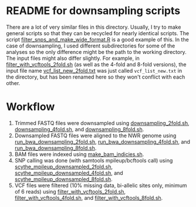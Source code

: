 # README for downsampling scripts

There are a lot of very similar files in this directory. Usually, I try to make general scripts so that they can be recycled for nearly identical scripts. The script [filter_snps_and_make_wide_format.R](filter_snps_and_make_wide_format.R) is a good example of this. In the case of downsampling, I used different subdirectories for some of the analyses so the only difference might be the path to the working directory. The input files might also differ slightly. For example, in [filter_with_vcftools_2fold.sh](filter_with_vcftools_2fold.sh) (as well as the 4-fold and 8-fold versions), the input file name [vcf_list_new_2fold.txt](vcf_list_new_2fold.txt) was just called ```vcf_list_new.txt``` in the directory, but has been renamed here so they won't conflict with each other.

# Workflow

1. Trimmed FASTQ files were downsampled using [downsampling_2fold.sh](downsampling_2fold.sh), [downsampling_4fold.sh](downsampling_4fold.sh), and [downsampling_8fold.sh](downsampling_8fold.sh).
2. Downsampled FASTQ files were aligned to the NWR genome using [run_bwa_downsampling_2fold.sh](run_bwa_downsampling_2fold.sh), [run_bwa_downsampling_4fold.sh](run_bwa_downsampling_4fold.sh), and [run_bwa_downsampling_8fold.sh](run_bwa_downsampling_8fold.sh).
3. BAM files were indexed using [make_bam_indicies.sh](make_bam_indicies.sh).
4. SNP calling was done (with samtools mpileup/bcftools call) using [scythe_mpileup_downsampled_2fold.sh](scythe_mpileup_downsampled_2fold.sh), [scythe_mpileup_downsampled_4fold.sh](scythe_mpileup_downsampled_4fold.sh), and [scythe_mpileup_downsampled_8fold.sh](scythe_mpileup_downsampled_8fold.sh).
5. VCF files were filtered (10% missing data, bi-allelic sites only, minimum of 6 reads) using [filter_with_vcftools_2fold.sh](filter_with_vcftools_2fold.sh), [filter_with_vcftools_4fold.sh](filter_with_vcftools_4fold.sh), and [filter_with_vcftools_8fold.sh](filter_with_vcftools_8fold.sh).
